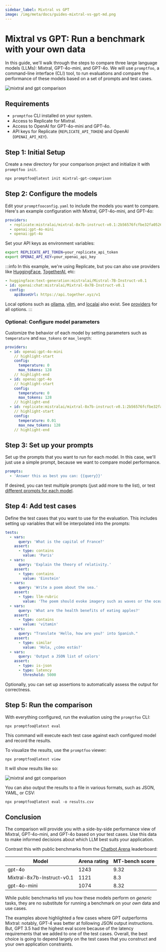 ```yaml
---
sidebar_label: Mixtral vs GPT
image: /img/meta/docs/guides-mixtral-vs-gpt-md.png
---
```


# Mixtral vs GPT: Run a benchmark with your own data

In this guide, we'll walk through the steps to compare three large language models (LLMs): Mixtral, GPT-4o-mini, and GPT-4o. We will use `promptfoo`, a command-line interface (CLI) tool, to run evaluations and compare the performance of these models based on a set of prompts and test cases.

![mixtral and gpt comparison](/img/docs/mixtral-vs-gpt.png)

## Requirements

- `promptfoo` CLI installed on your system.
- Access to Replicate for Mixtral.
- Access to OpenAI for GPT-4o-mini and GPT-4o.
- API keys for Replicate (`REPLICATE_API_TOKEN`) and OpenAI (`OPENAI_API_KEY`).

## Step 1: Initial Setup

Create a new directory for your comparison project and initialize it with `promptfoo init`.

```sh
npx promptfoo@latest init mixtral-gpt-comparison
```

## Step 2: Configure the models

Edit your `promptfooconfig.yaml` to include the models you want to compare. Here's an example configuration with Mixtral, GPT-4o-mini, and GPT-4o:

```yaml title=promptfooconfig.yaml
providers:
  - replicate:mistralai/mixtral-8x7b-instruct-v0.1:2b56576fcfbe32fa0526897d8385dd3fb3d36ba6fd0dbe033c72886b81ade93e
  - openai:gpt-4o-mini
  - openai:gpt-4o
```

Set your API keys as environment variables:

```sh
export REPLICATE_API_TOKEN=your_replicate_api_token
export OPENAI_API_KEY=your_openai_api_key
```

:::info
In this example, we're using Replicate, but you can also use providers like [HuggingFace](/docs/providers/huggingface), [TogetherAI](/docs/providers/togetherai), etc:

```yaml
- huggingface:text-generation:mistralai/Mistral-7B-Instruct-v0.1
- id: openai:chat:mistralai/Mixtral-8x7B-Instruct-v0.1
  config:
    apiBaseUrl: https://api.together.xyz/v1
```

Local options such as [ollama](/docs/providers/ollama), [vllm](/docs/providers/vllm), and [localai](/docs/providers/localai) also exist. See [providers](/docs/providers) for all options.
:::

### Optional: Configure model parameters

Customize the behavior of each model by setting parameters such as `temperature` and `max_tokens` or `max_length`:

```yaml title=promptfooconfig.yaml
providers:
  - id: openai:gpt-4o-mini
    // highlight-start
    config:
      temperature: 0
      max_tokens: 128
    // highlight-end
  - id: openai:gpt-4o
    // highlight-start
    config:
      temperature: 0
      max_tokens: 128
    // highlight-end
  - id: replicate:mistralai/mixtral-8x7b-instruct-v0.1:2b56576fcfbe32fa0526897d8385dd3fb3d36ba6fd0dbe033c72886b81ade93e
    // highlight-start
    config:
      temperature: 0.01
      max_new_tokens: 128
    // highlight-end
```

## Step 3: Set up your prompts

Set up the prompts that you want to run for each model. In this case, we'll just use a simple prompt, because we want to compare model performance.

```yaml title=promptfooconfig.yaml
prompts:
  - 'Answer this as best you can: {{query}}'
```

If desired, you can test multiple prompts (just add more to the list), or test [different prompts for each model](/docs/configuration/parameters#different-prompts-per-model).

## Step 4: Add test cases

Define the test cases that you want to use for the evaluation. This includes setting up variables that will be interpolated into the prompts:

```yaml title=promptfooconfig.yaml
tests:
  - vars:
      query: 'What is the capital of France?'
    assert:
      - type: contains
        value: 'Paris'
  - vars:
      query: 'Explain the theory of relativity.'
    assert:
      - type: contains
        value: 'Einstein'
  - vars:
      query: 'Write a poem about the sea.'
    assert:
      - type: llm-rubric
        value: 'The poem should evoke imagery such as waves or the ocean.'
  - vars:
      query: 'What are the health benefits of eating apples?'
    assert:
      - type: contains
        value: 'vitamin'
  - vars:
      query: "Translate 'Hello, how are you?' into Spanish."
    assert:
      - type: similar
        value: 'Hola, ¿cómo estás?'
  - vars:
      query: 'Output a JSON list of colors'
    assert:
      - type: is-json
      - type: latency
        threshold: 5000
```

Optionally, you can set up assertions to automatically assess the output for correctness.

## Step 5: Run the comparison

With everything configured, run the evaluation using the `promptfoo` CLI:

```
npx promptfoo@latest eval
```

This command will execute each test case against each configured model and record the results.

To visualize the results, use the `promptfoo` viewer:

```sh
npx promptfoo@latest view
```

It will show results like so:

![mixtral and gpt comparison](/img/docs/mixtral-vs-gpt.png)

You can also output the results to a file in various formats, such as JSON, YAML, or CSV:

```
npx promptfoo@latest eval -o results.csv
```

## Conclusion

The comparison will provide you with a side-by-side performance view of Mixtral, GPT-4o-mini, and GPT-4o based on your test cases. Use this data to make informed decisions about which LLM best suits your application.

Contrast this with public benchmarks from the [Chatbot Arena](https://lmarena.ai/) leaderboard:

| Model                      | Arena rating | MT-bench score |
| -------------------------- | ------------ | -------------- |
| gpt-4o                     | 1243         | 9.32           |
| Mixtral-8x7b-Instruct-v0.1 | 1121         | 8.3            |
| gpt-4o-mini                | 1074         | 8.32           |

While public benchmarks tell you how these models perform on _generic_ tasks, they are no substitute for running a benchmark on your _own_ data and use cases.

The examples above highlighted a few cases where GPT outperforms Mixtral: notably, GPT-4 was better at following JSON output instructions. But, GPT 3.5 had the highest eval score because of the latency requirements that we added to one of the test cases. Overall, the best choice is going to depend largely on the test cases that you construct and your own application constraints.
